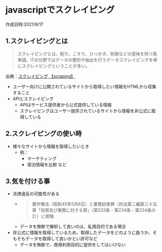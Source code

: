 # javascriptでスクレイピング
作成日時:2021/9/17

## 1.スクレイピングとは
> スクレイピングとは、削り、こすり、ひっかき、削屑などの意味を持つ英単語。ITの分野ではデータの整形や抽出を行うデータスクレイピングを単にスクレイピングということが多い。

出典：[スクレイピング 【scraping】](https://e-words.jp/w/%E3%82%B9%E3%82%AF%E3%83%AC%E3%82%A4%E3%83%94%E3%83%B3%E3%82%B0.html)

* ユーザー向けに公開されているサイトから取得したい情報をHTMLから収集すること
* APIとスクレイピング
  * APIはサービス提供者から公式提供している情報
  * スクレイピングはユーザー提供されているサイトから情報を非公式に取得している

## 2.スクレイピングの使い時
* 様々なサイトから情報を取得したいとき
  * 例：
    * マーケティング
    * 宿泊情報を比較 など

## 3.気を付ける事
* 法律違反の可能性がある
  * > 著作権法（昭和45年5月6日）と業務妨害罪（刑法第二編第三十五章「信用及び業務に対する罪」（第233条 - 第234条 - 第234条の2））に抵触
  * データを無断で解析して良いのは、私用目的である場合
* 非公式に情報を取得しているため、取得したデータをどのように扱うか、そもそもデータを取得して良いかとい許可など
  * データを無断で、商用利用目的に提供をしてはいけない
  